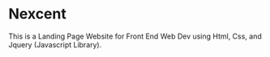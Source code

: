 # Nexcent
This is a Landing Page Website for Front End Web Dev using Html, Css, and Jquery (Javascript Library).
